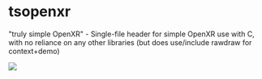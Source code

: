 # tsopenxr

"truly simple OpenXR" - Single-file header for simple OpenXR use with C, with no reliance on any other libraries (but does use/include rawdraw for context+demo)

![](https://imgur.com/a/AGR1fJh.jpg)
